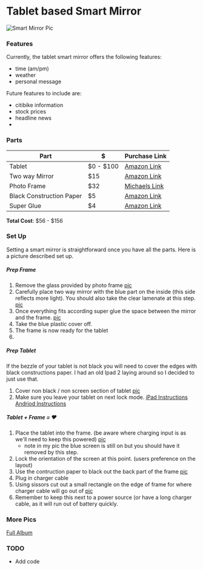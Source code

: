 # Tablet based Smart Mirror

![Smart Mirror Pic](https://s17.postimg.org/mqxpyyj7z/DSC00071.jpg "Smart Mirror")



### Features
Currently, the tablet smart mirror offers the following features:
* time (am/pm)
* weather
* personal message


Future features to include are:
* citibike information
* stock prices
* headline news
*
### Parts

|           Part         |     $   | Purchase Link |
|------------------------|---------|---------------|
|                   Tablet | $0 - $100 |      [Amazon Link](https://www.amazon.com/s/ref=nb_sb_noss_2?url=search-alias%3Daps&field-keywords=cheap+tablet)     |
|           Two way Mirror |    $15    |      [Amazon Link](https://www.amazon.com/12-Acrylic-See-Through-Mirror/dp/B017ONH3EG/ref=sr_1_1?ie=UTF8&qid=1477264646&sr=8-1&keywords=2+way+mirror)     |
|              Photo Frame |    $32    |      [Michaels Link](http://www.michaels.com/12x12-studio-decor-top-loading-shadowbox/10202509.html)     |
| Black Construction Paper |     $5    |      [Amazon Link](https://www.amazon.com/Tru-Ray-103061-Construction-Paper-Black/dp/B00563PXHQ/ref=sr_1_2?ie=UTF8&qid=1477264616&sr=8-2&keywords=black+construction+paper)     |
|               Super Glue |     $4    |      [Amazon Link](https://www.amazon.com/Kwik-503-012-02109-Super/dp/B01CGII1TA/ref=sr_1_13?dd=7Rk8VEn9ka3mgjsnhBPPoA%2C%2C&ddc_refnmnt=pfod&ie=UTF8&qid=1477264689&sr=8-13&keywords=super+glue&refinements=p_97%3A11292772011)     |

**Total Cost**: $56 - $156

### Set Up
Setting a smart mirror is straightforward once you have all the parts. Here is a picture described set up.

##### Prep Frame
1. Remove the glass provided by photo frame [pic](https://goo.gl/photos/aTA3xmnby9tKApt58)
2. Carefully place two way mirror with the blue part on the inside (this side reflects more light). You should also take the clear lamenate at this step. [pic](https://goo.gl/photos/QRETWZPJMGXqb4G3A)
3. Once everything fits according super glue the space between the mirror and the frame. [pic](https://photos.google.com/share/AF1QipOWYEunJczvNx9uMIEvRip_hoYWn0KDjw7O1IqNSG-rEMnRcBJqgU0f-tkfoAbxmg?key=WktYT0wzQ3NQWHBzbFNDbHVOU25NMnFqamplZjdn)
4. Take the blue plastic cover off.
5. The frame is now ready for the tablet
6. 
##### Prep Tablet
If the bezzle of your tablet is not black you will need to cover the edges with black constructions paper. I had an old Ipad 2 laying around so I decided to just use that.
1. Cover non black / non screen section of tablet [pic](https://goo.gl/photos/9WE22zzRmLZzvpeQ8)
2. Make sure you leave your tablet on next lock mode. [iPad Instructions](https://discussions.apple.com/thread/3640506?tstart=0) [Andriod Instructions](http://android.stackexchange.com/questions/98539/how-do-i-prevent-android-from-going-to-sleep) 

##### Tablet + Frame = ❤️
1. Place the tablet into the frame. (be aware where charging input is as we'll need to keep this powered) [pic](https://goo.gl/photos/ZZR9DvKtNqE37MyR7)
    * note in my pic the blue screen is still on but you should have it removed by this step. 
2. Lock the orientation of the screen at this point. (users preference on the layout)
3. Use the contruction paper to black out the back part of the frame [pic](https://goo.gl/photos/1qujFLaxwiTFiWGJ8)
4. Plug in charger cable 
5. Using sissors cut out a small rectangle on the edge of frame for where charger cable will go out of [pic](https://goo.gl/photos/GsFXs7QRPQTknCwi6)
6. Remember to keep this next to a power source (or have a long charger cable, as it will run out of battery quickly.

### More Pics
[Full Album](https://goo.gl/photos/aKjukZcMyCf219vb9)

### TODO

* Add code 

